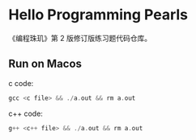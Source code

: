 # Hello Programming Pearls

《编程珠玑》第 2 版修订版练习题代码仓库。

## Run on Macos

c code:

```c
gcc <c file> && ./a.out && rm a.out
```

c++ code:

```c++
g++ <c++ file> && ./a.out && rm a.out
```
